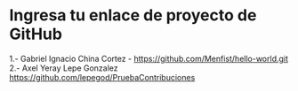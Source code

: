 # Ingresa tu enlace de proyecto de GitHub

1.- Gabriel Ignacio China Cortez - https://github.com/Menfist/hello-world.git
2.- Axel Yeray Lepe Gonzalez https://github.com/lepegod/PruebaContribuciones
